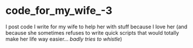 # code_for_my_wife_-3

I post code I write for my wife to help her with stuff because I love her (and because she sometimes refuses to write quick scripts that would totally make her life way easier... *badly tries to whistle*)
